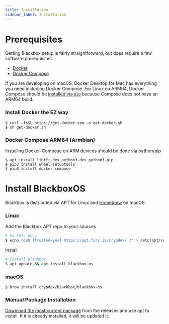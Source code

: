 ```yaml
---
title: Installation
sidebar_label: Installation
---
```


# Prerequisites

Getting Blackbox setup is fairly straightforward, but does require a few software prerequisites.

- [Docker](https://docs.docker.com/install/linux/docker-ce/debian/)
- [Docker Compose](https://docs.docker.com/compose/install/)

If you are developing on macOS, Docker Desktop for Mac has everything you need including Docker Compose. For Linux on ARM64, Docker Compose should be [installed via `pip`](https://docs.docker.com/compose/install/#install-using-pip) because Compose does not have an ARM64 build.

### Install Docker the EZ way

```shell
$ curl -fsSL https://get.docker.com -o get-docker.sh
$ sh get-docker.sh
```

### Docker Compose ARM64 (Armbian)

Installing Docker-Compose on ARM devices should be done via python/pip

```shell
$ apt install libffi-dev python3-dev python3-pip
$ pip3 install wheel setuptools
$ pip3 install docker-compose
```

# Install BlackboxOS

Blackbox is distributed via APT for Linux and [Homebrew](https://brew.sh/) on macOS.

### Linux

Add the Blackbox APT repo to your sources

```bash
# Do this once
$ echo "deb [trusted=yes] https://apt.fury.io/crypdex/ /" > /etc/apt/sources.list.d/fury.list
```

Install

```bash
# Install Blackbox
$ apt update && apt install blackbox-os
```

### macOS

```shell
$ brew install crypdex/blackbox/blackbox-os
```

### Manual Package Installation

[Download the most current package](https://github.com/crypdex/blackbox/releases) from the releases and use apt to install. If it is already installed, it will be updated it.
